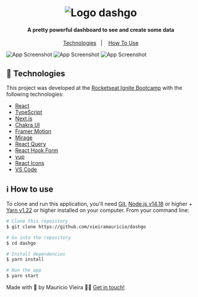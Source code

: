 <h1 align="center">
    <img alt="Logo dashgo" src="https://res.cloudinary.com/dg5pzm35l/image/upload/v1646013209/dashgo-logo_nybzb1.jpg" />
    <br>

</h1>

<h4 align="center">
  A pretty powerful dashboard to see and create some data
</h4>

<p align="center">
  <a href="#-technologies">Technologies</a>&nbsp;&nbsp;&nbsp;|&nbsp;&nbsp;&nbsp;
  <a href="#ℹ%EF%B8%8F-how-to-use">How To Use</a>
</p>

![App Screenshot](https://res.cloudinary.com/dg5pzm35l/image/upload/v1646012882/2022-02-27_22-47_hhos5h.png)
![App Screenshot](https://res.cloudinary.com/dg5pzm35l/image/upload/v1646012740/screencapture-localhost-3000-users-2022-02-27-22_45_10_os2gwb.png)
![App Screenshot](https://res.cloudinary.com/dg5pzm35l/image/upload/v1646012882/2022-02-27_22-45_x1ptym.png)



## 🚀 Technologies

This project was developed at the [Rocketseat Ignite Bootcamp](https://www.rocketseat.com.br/ignite) with the following technologies:

-  [React](https://reactjs.org/)
-  [TypeScript](https://www.typescriptlang.org/)
-  [Next.js](https://nextjs.org/)
-  [Chakra UI](https://chakra-ui.com/)
-  [Framer Motion](https://www.framer.com/motion/)
-  [Mirage](https://miragejs.com/)
-  [React Query](https://react-query.tanstack.com/)
-  [React Hook Form](https://react-hook-form.com/)
-  [yup](https://github.com/jquense/yup)
-  [React Icons](https://react-icons.github.io/react-icons/)
-  [VS Code](https://code.visualstudio.com/)

## ℹ️ How to use

To clone and run this application, you'll need [Git](https://git-scm.com), [Node.js v14.18](https://nodejs.org/en/) or higher + [Yarn v1.22](https://yarnpkg.com/) or higher installed on your computer. From your command line:

  ```bash
  # Clone this repository
  $ git clone https://github.com/vieiramauricio/dashgo

  # Go into the repository
  $ cd dashgo

  # Install dependencies
  $ yarn install

  # Run the app
  $ yarn start
  ```

Made with 💛 by Mauricio Vieira 👋🏼 [Get in touch!](https://www.linkedin.com/in/vieira-mauricio/)
